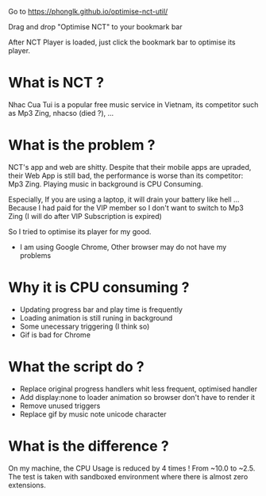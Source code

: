 Go to https://phonglk.github.io/optimise-nct-util/ 

Drag and drop "Optimise NCT" to your bookmark bar

After NCT Player is loaded, just click the bookmark bar to optimise its player.

# What is NCT ?

Nhac Cua Tui is a popular free music service in Vietnam, its competitor such as Mp3 Zing, nhacso (died ?), ...

# What is the problem ?

NCT's app and web are shitty. Despite that their mobile apps are upraded, their Web App is still bad, the performance is worse than its competitor: Mp3 Zing. Playing music in background is CPU Consuming. 

Especially, If you are using a laptop, it will drain your battery like hell ... 
Because I had paid for the VIP member so I don't want to switch to Mp3 Zing (I will do after VIP Subscription is expired)

So I tried to optimise its player for my good.

* I am using Google Chrome, Other browser may do not have my problems

# Why it is CPU consuming ?

- Updating progress bar and play time is frequently
- Loading animation is still runing in background
- Some unecessary triggering (I think so)
- Gif is bad for Chrome

# What the script do ?

- Replace original progress handlers whit less frequent, optimised handler
- Add display:none to loader animation so browser don't have to render it
- Remove unused triggers
- Replace gif by music note unicode character

# What is the difference ?

On my machine, the CPU Usage is reduced by 4 times ! From ~10.0 to ~2.5. 
The test is taken with sandboxed environment where there is almost zero extensions.